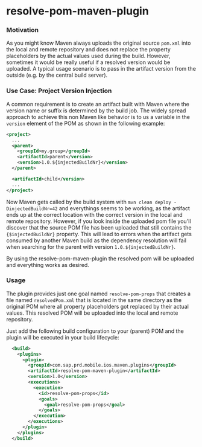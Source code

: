 # resolve-pom-maven-plugin

### Motivation

As you might know Maven always uploads the original source `pom.xml` into the local and remote repository and does not replace the property placeholders by the actual values used during the build.
However, sometimes it would be really useful if a resolved version would be uploaded. A typical usage scenario is to pass in the artifact version from the outside (e.g. by the central build server).


### Use Case: Project Version Injection

A common requirement is to create an artifact built with Maven where the version name or suffix is determined by the build job. The widely spread approach to achieve this non Maven like behavior is to us a variable in the `version` element of the POM as shown in the following example: 


```xml
<project>
  ...
  <parent>
    <groupId>my.group</groupId>
    <artifactId>parent</version>
    <version>1.0.${injectedBuildNr}</version>
  </parent>

  <artifactId>child</version>
  ...
</project>

```  

Now Maven gets called by the build system with `mvn clean deploy -DinjectedBuildNr=42` and everythings seems to be working, as the artifact ends up at the correct location with the correct version in the local and remote repository. However, if you look inside the uploaded pom file you'll discover that the source POM file has been uploaded that still contains the `{$injectedBuildNr}` property. This will lead to errors when the artifact gets consumed by another Maven build as the dependency resolution will fail when searching for the parent with version `1.0.${injectedBuildNr}`.

By using the resolve-pom-maven-plugin the resolved pom will be uploaded and everything works as desired.


### Usage

The plugin provides just one goal named `resolve-pom-props` that creates a file named `resolvedPom.xml` that is located in the same directory as the original POM where all property placeholders got replaced by their actual values. This resolved POM will be uploaded into the local and remote repository.

Just add the following build configuration to your (parent) POM and the plugin will be executed in your build lifecycle:

  
```xml
  <build>
    <plugins>
      <plugin>
        <groupId>com.sap.prd.mobile.ios.maven.plugins</groupId>
        <artifactId>resolve-pom-maven-plugin</artifactId>
        <version>1.0</version>
        <executions>
          <execution>
            <id>resolve-pom-props</id>
            <goals>
              <goal>resolve-pom-props</goal>
            </goals>              
          </execution>
        </executions>
      </plugin>
    </plugins>
  </build>
```


